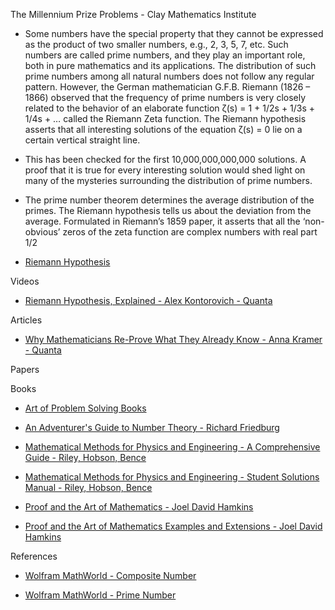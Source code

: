 The Millennium Prize Problems - Clay Mathematics Institute

* Some numbers have the special property that they cannot be expressed as the product of two smaller numbers, e.g., 2, 3, 5, 7, etc. Such numbers are called prime numbers, and they play an important role, both in pure mathematics and its applications. The distribution of such prime numbers among all natural numbers does not follow any regular pattern.  However, the German mathematician G.F.B. Riemann (1826 – 1866) observed that the frequency of prime numbers is very closely related to the behavior of an elaborate function ζ(s) = 1 + 1/2s + 1/3s + 1/4s + …  called the Riemann Zeta function. The Riemann hypothesis asserts that all interesting solutions of the equation ζ(s) = 0 lie on a certain vertical straight line.

* This has been checked for the first 10,000,000,000,000 solutions. A proof that it is true for every interesting solution would shed light on many of the mysteries surrounding the distribution of prime numbers.

* The prime number theorem determines the average distribution of the primes. The Riemann hypothesis tells us about the deviation from the average. Formulated in Riemann’s 1859 paper, it asserts that all the ‘non-obvious’ zeros of the zeta function are complex numbers with real part 1/2

* [Riemann Hypothesis](https://www.claymath.org/millennium/riemann-hypothesis/)

Videos

* [Riemann Hypothesis, Explained - Alex Kontorovich - Quanta](https://www.quantamagazine.org/videos/the-riemann-hypothesis-explained/)

Articles

* [Why Mathematicians Re-Prove What They Already Know - Anna Kramer - Quanta](https://www.quantamagazine.org/why-mathematicians-re-prove-what-they-already-know-20230426/)

Papers

Books

* [Art of Problem Solving Books](https://artofproblemsolving.com/store/list/all-products)

* [An Adventurer's Guide to Number Theory - Richard Friedburg](https://store.doverpublications.com/0486281337.html)

* [Mathematical Methods for Physics and Engineering - A Comprehensive Guide - Riley, Hobson, Bence](https://www.cambridge.org/us/academic/subjects/physics/mathematical-methods/mathematical-methods-physics-and-engineering-comprehensive-guide-3rd-edition?format=PB&isbn=9780521679718)

* [Mathematical Methods for Physics and Engineering - Student Solutions Manual - Riley, Hobson, Bence](https://www.cambridge.org/highereducation/books/student-solution-manual-for-mathematical-methods-for-physics-and-engineering-third-edition/1D37BB529AEA8F3DA59E31EC7C7039C0?chapterId=CBO9780511816130A009#contents)

* [Proof and the Art of Mathematics -  Joel David Hamkins](https://mitpress.mit.edu/9780262539791/)

* [Proof and the Art of Mathematics Examples and Extensions - Joel David Hamkins](https://mitpress.mit.edu/9780262542203/proof-and-the-art-of-mathematics/)

References

* [Wolfram MathWorld - Composite Number](https://mathworld.wolfram.com/CompositeNumber.html)

* [Wolfram MathWorld - Prime Number](https://mathworld.wolfram.com/PrimeNumber.html)
